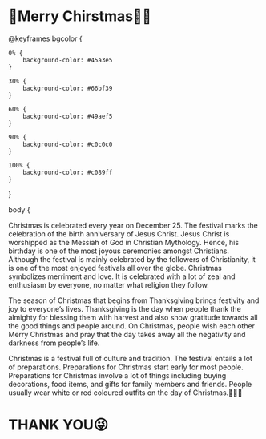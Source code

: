 <h1>🎄Merry Chirstmas🎅🏻</h1>
@keyframes bgcolor {

    0% {
        background-color: #45a3e5
    }

    30% {
        background-color: #66bf39
    }

    60% {
        background-color: #49aef5
    }

    90% {
        background-color: #c0c0c0
    }

    100% {
        background-color: #c089ff
    }
}

body {

Christmas is celebrated every year on December 25. The festival marks the celebration of the birth anniversary of Jesus Christ. Jesus Christ is worshipped as the Messiah of God in Christian Mythology. Hence, his birthday is one of the most joyous ceremonies amongst Christians. Although the festival is mainly celebrated by the followers of Christianity, it is one of the most enjoyed festivals all over the globe. Christmas symbolizes merriment and love. It is celebrated with a lot of zeal and enthusiasm by everyone, no matter what religion they follow. 


The season of Christmas that begins from Thanksgiving brings festivity and joy to everyone’s lives. Thanksgiving is the day when people thank the almighty for blessing them with harvest and also show gratitude towards all the good things and people around. On Christmas, people wish each other Merry Christmas and pray that the day takes away all the negativity and darkness from people’s life. 


Christmas is a festival full of culture and tradition. The festival entails a lot of preparations. Preparations for Christmas start early for most people. Preparations for Christmas involve a lot of things including buying decorations, food items, and gifts for family members and friends. People usually wear white or red coloured outfits on the day of Christmas.🎄🎄🎄 
</p>

<h1>THANK YOU😜</h1>
